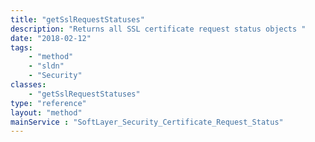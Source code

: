 ```yaml
---
title: "getSslRequestStatuses"
description: "Returns all SSL certificate request status objects "
date: "2018-02-12"
tags:
    - "method"
    - "sldn"
    - "Security"
classes:
    - "getSslRequestStatuses"
type: "reference"
layout: "method"
mainService : "SoftLayer_Security_Certificate_Request_Status"
---
```

